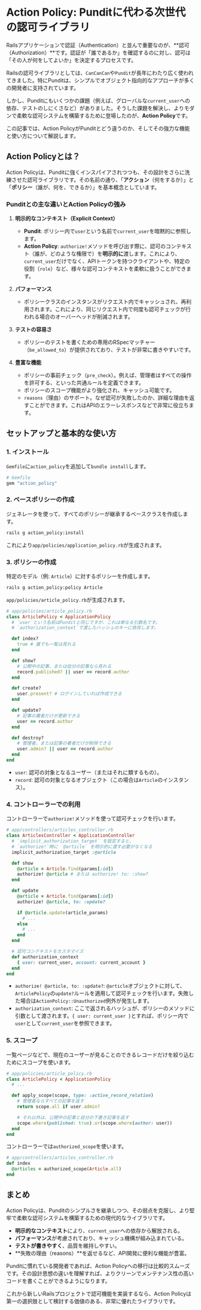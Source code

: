 # Action Policy: Punditに代わる次世代の認可ライブラリ

Railsアプリケーションで認証（Authentication）と並んで重要なのが、**認可（Authorization）**です。認証が「誰であるか」を確認するのに対し、認可は「その人が何をしてよいか」を決定するプロセスです。

Railsの認可ライブラリとしては、`CanCanCan`や`Pundit`が長年にわたり広く使われてきました。特にPunditは、シンプルでオブジェクト指向的なアプローチが多くの開発者に支持されています。

しかし、Punditにもいくつかの課題（例えば、グローバルな`current_user`への依存、テストのしにくさなど）がありました。そうした課題を解決し、よりモダンで柔軟な認可システムを構築するために登場したのが、**Action Policy**です。

この記事では、Action PolicyがPunditとどう違うのか、そしてその強力な機能と使い方について解説します。

## Action Policyとは？

Action Policyは、Punditに強くインスパイアされつつも、その設計をさらに洗練させた認可ライブラリです。その名前の通り、「**アクション**（何をするか）」と「**ポリシー**（誰が、何を、できるか）」を基本概念としています。

### Punditとの主な違いとAction Policyの強み

1.  **明示的なコンテキスト（Explicit Context）**
    - **Pundit**: ポリシー内で`user`という名前で`current_user`を暗黙的に参照します。
    - **Action Policy**: `authorize!`メソッドを呼び出す際に、認可のコンテキスト（誰が、どのような権限で）を**明示的に**渡します。これにより、`current_user`だけでなく、APIトークンを持つクライアントや、特定の役割（`role`）など、様々な認可コンテキストを柔軟に扱うことができます。

2.  **パフォーマンス**
    - ポリシークラスのインスタンスがリクエスト内でキャッシュされ、再利用されます。これにより、同じリクエスト内で何度も認可チェックが行われる場合のオーバーヘッドが削減されます。

3.  **テストの容易さ**
    - ポリシーのテストを書くための専用のRSpecマッチャー（`be_allowed_to`）が提供されており、テストが非常に書きやすいです。

4.  **豊富な機能**
    - ポリシーの事前チェック（`pre_check`）。例えば、管理者はすべての操作を許可する、といった共通ルールを定義できます。
    - ポリシーのスコープ機能がより強化され、キャッシュ可能です。
    - `reasons`（理由）のサポート。なぜ認可が失敗したのか、詳細な理由を返すことができます。これはAPIのエラーレスポンスなどで非常に役立ちます。

## セットアップと基本的な使い方

### 1. インストール

`Gemfile`に`action_policy`を追加して`bundle install`します。

```ruby
# Gemfile
gem "action_policy"
```

### 2. ベースポリシーの作成

ジェネレータを使って、すべてのポリシーが継承するベースクラスを作成します。

```bash
rails g action_policy:install
```

これにより`app/policies/application_policy.rb`が生成されます。

### 3. ポリシーの作成

特定のモデル（例: `Article`）に対するポリシーを作成します。

```bash
rails g action_policy:policy Article
```

`app/policies/article_policy.rb`が生成されます。

```ruby
# app/policies/article_policy.rb
class ArticlePolicy < ApplicationPolicy
  # `user`という名前はPunditと同じですが、これは単なる引数名です。
  # `authorization_context`で渡したハッシュのキーに依存します。

  def index?
    true # 誰でも一覧は見れる
  end

  def show?
    # 公開中の記事、または自分の記事なら見れる
    record.published? || user == record.author
  end

  def create?
    user.present? # ログインしていれば作成できる
  end

  def update?
    # 記事の著者だけが更新できる
    user == record.author
  end

  def destroy?
    # 管理者、または記事の著者だけが削除できる
    user.admin? || user == record.author
  end
end
```

- `user`: 認可の対象となるユーザー（またはそれに類するもの）。
- `record`: 認可の対象となるオブジェクト（この場合は`Article`のインスタンス）。

### 4. コントローラーでの利用

コントローラーで`authorize!`メソッドを使って認可チェックを行います。

```ruby
# app/controllers/articles_controller.rb
class ArticlesController < ApplicationController
  # `implicit_authorization_target` を設定すると、
  # `authorize!`時に `@article` を明示的に渡す必要がなくなる
  implicit_authorization_target :@article

  def show
    @article = Article.find(params[:id])
    authorize! @article # または authorize! to: :show?
  end

  def update
    @article = Article.find(params[:id])
    authorize! @article, to: :update?

    if @article.update(article_params)
      # ...
    else
      # ...
    end
  end

  # 認可コンテキストをカスタマイズ
  def authorization_context
    { user: current_user, account: current_account }
  end
end
```

- `authorize! @article, to: :update?`: `@article`オブジェクトに対して、`ArticlePolicy`の`update?`ルールを適用して認可チェックを行います。失敗した場合は`ActionPolicy::Unauthorized`例外が発生します。
- `authorization_context`: ここで返されるハッシュが、ポリシーのメソッドに引数として渡されます。`{ user: current_user }`とすれば、ポリシー内で`user`として`current_user`を参照できます。

### 5. スコープ

一覧ページなどで、現在のユーザーが見ることのできるレコードだけを絞り込むためにスコープを使います。

```ruby
# app/policies/article_policy.rb
class ArticlePolicy < ApplicationPolicy
  # ...

  def apply_scope(scope, type: :active_record_relation)
    # 管理者ならすべての記事を返す
    return scope.all if user.admin?

    # それ以外は、公開中の記事と自分の下書き記事を返す
    scope.where(published: true).or(scope.where(author: user))
  end
end
```

コントローラーでは`authorized_scope`を使います。

```ruby
# app/controllers/articles_controller.rb
def index
  @articles = authorized_scope(Article.all)
end
```

## まとめ

Action Policyは、Punditのシンプルさを継承しつつ、その弱点を克服し、より堅牢で柔軟な認可システムを構築するための現代的なライブラリです。

- **明示的なコンテキスト**により、`current_user`への依存から解放される。
- **パフォーマンス**が考慮されており、キャッシュ機構が組み込まれている。
- **テストが書きやすく**、品質を維持しやすい。
- **失敗の理由（reasons）**を返せるなど、API開発に便利な機能が豊富。

Punditに慣れている開発者であれば、Action Policyへの移行は比較的スムーズです。その設計思想の違いを理解すれば、よりクリーンでメンテナンス性の高いコードを書くことができるようになります。

これから新しいRailsプロジェクトで認可機能を実装するなら、Action Policyは第一の選択肢として検討する価値のある、非常に優れたライブラリです。

